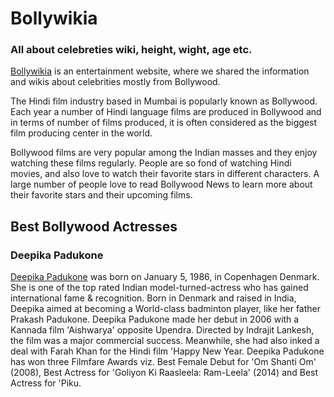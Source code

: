# Bollywikia
### All about celebreties wiki, height, wight, age etc.
[Bollywikia](https://www.bollywikia.com/) is an entertainment website, where we shared the information and wikis about celebrities mostly from Bollywood.

The Hindi film industry based in Mumbai is popularly known as Bollywood. Each year a number of Hindi language films are produced in Bollywood and in terms of number of films produced, it is often considered as the biggest film producing center in the world.

Bollywood films are very popular among the Indian masses and they enjoy watching these films regularly. People are so fond of watching Hindi movies, and also love to watch their favorite stars in different characters. A large number of people love to read Bollywood News to learn more about their favorite stars and their upcoming films.

## Best Bollywood Actresses
### Deepika Padukone
[Deepika Padukone](https://www.bollywikia.com/deepika-padukone/) was born on January 5, 1986, in Copenhagen Denmark. She is one of the top rated Indian model-turned-actress who has gained international fame & recognition. Born in Denmark and raised in India, Deepika aimed at becoming a World-class badminton player, like her father Prakash Padukone. Deepika Padukone made her debut in 2006 with a Kannada film 'Aishwarya' opposite Upendra. Directed by Indrajit Lankesh, the film was a major commercial success. Meanwhile, she had also inked a deal with Farah Khan for the Hindi film 'Happy New Year. Deepika Padukone has won three Filmfare Awards viz. Best Female Debut for 'Om Shanti Om' (2008), Best Actress for 'Goliyon Ki Raasleela: Ram-Leela' (2014) and Best Actress for 'Piku.
